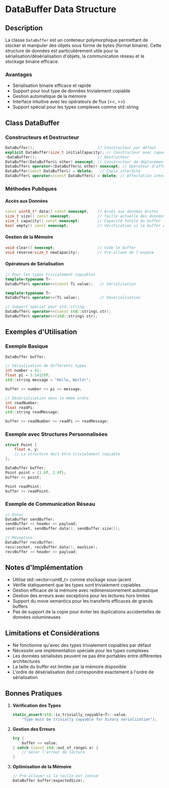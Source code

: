 # DataBuffer Data Structure

## Description

La classe `DataBuffer` est un conteneur polymorphique permettant de stocker et manipuler des objets sous forme de bytes (format binaire). Cette structure de données est particulièrement utile pour la sérialisation/désérialisation d'objets, la communication réseau et le stockage binaire efficace.

### Avantages
- Sérialisation binaire efficace et rapide
- Support pour tout type de données trivialement copiable
- Gestion automatique de la mémoire
- Interface intuitive avec les opérateurs de flux (<<, >>)
- Support spécial pour les types complexes comme std::string

## Class DataBuffer

### Constructeurs et Destructeur

```cpp
DataBuffer();                            // Constructeur par défaut
explicit DataBuffer(size_t initialCapacity); // Constructeur avec capacité initiale
~DataBuffer();                           // Destructeur
DataBuffer(DataBuffer&& other) noexcept; // Constructeur de déplacement
DataBuffer& operator=(DataBuffer&& other) noexcept; // Opérateur d'affectation par déplacement
DataBuffer(const DataBuffer&) = delete;   // Copie interdite
DataBuffer& operator=(const DataBuffer&) = delete; // Affectation interdite
```

### Méthodes Publiques

#### Accès aux Données
```cpp
const uint8_t* data() const noexcept;    // Accès aux données brutes
size_t size() const noexcept;            // Taille actuelle des données
size_t capacity() const noexcept;        // Capacité totale du buffer
bool empty() const noexcept;             // Vérification si le buffer est vide
```

#### Gestion de la Mémoire
```cpp
void clear() noexcept;                   // Vide le buffer
void reserve(size_t newCapacity);        // Pré-alloue de l'espace
```

#### Opérateurs de Sérialisation

```cpp
// Pour les types trivialement copiables
template<typename T>
DataBuffer& operator<<(const T& value);   // Sérialisation

template<typename T>
DataBuffer& operator>>(T& value);         // Désérialisation

// Support spécial pour std::string
DataBuffer& operator<<(const std::string& str);
DataBuffer& operator>>(std::string& str);
```

## Exemples d'Utilisation

### Exemple Basique
```cpp
DataBuffer buffer;

// Sérialisation de différents types
int number = 42;
float pi = 3.14159f;
std::string message = "Hello, World!";

buffer << number << pi << message;

// Désérialisation dans le même ordre
int readNumber;
float readPi;
std::string readMessage;

buffer >> readNumber >> readPi >> readMessage;
```

### Exemple avec Structures Personnalisées
```cpp
struct Point {
    float x, y;
    // La structure doit être trivialement copiable
};

DataBuffer buffer;
Point point = {1.0f, 2.0f};
buffer << point;

Point readPoint;
buffer >> readPoint;
```

### Exemple de Communication Réseau
```cpp
// Envoi
DataBuffer sendBuffer;
sendBuffer << header << payload;
send(socket, sendBuffer.data(), sendBuffer.size());

// Réception
DataBuffer recvBuffer;
recv(socket, recvBuffer.data(), maxSize);
recvBuffer >> header >> payload;
```

## Notes d'Implémentation

- Utilise std::vector<uint8_t> comme stockage sous-jacent
- Vérifie statiquement que les types sont trivialement copiables
- Gestion efficace de la mémoire avec redimensionnement automatique
- Gestion des erreurs avec exceptions pour les lectures hors limites
- Support du move semantics pour les transferts efficaces de grands buffers
- Pas de support de la copie pour éviter les duplications accidentelles de données volumineuses

## Limitations et Considérations

- Ne fonctionne qu'avec des types trivialement copiables par défaut
- Nécessite une implémentation spéciale pour les types complexes
- Les données sérialisées peuvent ne pas être portables entre différentes architectures
- La taille du buffer est limitée par la mémoire disponible
- L'ordre de désérialisation doit correspondre exactement à l'ordre de sérialisation

## Bonnes Pratiques

1. **Vérification des Types**
   ```cpp
   static_assert(std::is_trivially_copyable<T>::value,
       "Type must be trivially copyable for binary serialization");
   ```

2. **Gestion des Erreurs**
   ```cpp
   try {
       buffer >> value;
   } catch (const std::out_of_range& e) {
       // Gérer l'erreur de lecture
   }
   ```

3. **Optimisation de la Mémoire**
   ```cpp
   // Pré-allouer si la taille est connue
   DataBuffer buffer(expectedSize);
   ```
